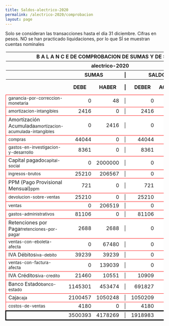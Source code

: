 ```yaml
--- 
title: Saldos-alectrico-2020
permalink: /alectrico-2020/comprobacion 
layout: page
--- 
```

<script>

$('* div').each(function () {   
    var item = $(this).text();
    var num = Number(item).toLocaleString('en');

    if (Number(item) < 0) {
        num = num.replace('-', '');
        $(this).addClass('negMoney');
    } else {
        $(this).addClass('enMoney');
    }

    $(this).text(num);
});
</script>
 


Solo se consideran las transacciones hasta el día 31	diciembre.
Cifras en pesos.
NO se han practicado liquidaciones, por lo que SÍ se muestran cuentas nominales
<table rules='groups'>
<style> tfoot {  border: 3px solid black;  } </style> 
<thead><th colspan='7'> B A L A N C E  DE COMPROBACION DE SUMAS Y DE SALDOS </th> </thead>
<thead> <th colspan='7'> alectrico-2020</th></thead>
<thead> <th> </th> <th align='center' colspan= '2'>SUMAS</th> <th>|</th> <th align='center' colspan='2'>SALDOS</th> <th rowspan='2' > Errores </th> </thead>
<thead> <th></th>  <th align='center'>DEBE</th> <th align='center'>HABER</th> <th>|</th> <th align='center'>DEBER</th> <th align='center'>ACREEDOR</th> <th>A Corregir </th> </thead>
<tbody>
<tr style=' background: #fff; border: 1px solid red;'>
<td><small>ganancia-por-correccion-monetaria</small></td> <td align='right'>0</td> <td align='right'>48</td> <td> | </td> <td align='right'> 0</td> <td align='right'>48</td> </tr>
<tr style=' background: #fff; border: 1px solid red;'>
<td><small>amortizacion-intangibles</small></td> <td align='right'>2416</td> <td align='right'>0</td> <td> | </td> <td align='right'> 2416</td> <td align='right'>0</td> </tr>
<tr style=' background: #fff; border: 1px solid red;'>
<td>Amortización Acumulada<small>amortizacion-acumulada-intangibles</small></td> <td align='right'>0</td> <td align='right'>2416</td> <td> | </td> <td align='right'> 0</td> <td align='right'>2416</td> </tr>
<tr style=' background: #fff; border: 1px solid red;'>
<td><small>compras</small></td> <td align='right'>44044</td> <td align='right'>0</td> <td> | </td> <td align='right'> 44044</td> <td align='right'>0</td> </tr>
<tr style=' background: #fff; border: 1px solid red;'>
<td><small>gastos-en-investigacion-y-desarrollo</small></td> <td align='right'>8361</td> <td align='right'>0</td> <td> | </td> <td align='right'> 8361</td> <td align='right'>0</td> </tr>
<tr style=' background: #fff; border: 1px solid red;'>
<td>Capital pagado<small>capital-social</small></td> <td align='right'>0</td> <td align='right'>2000000</td> <td> | </td> <td align='right'> 0</td> <td align='right'>2000000</td> </tr>
<tr style=' background: #fff; border: 1px solid red;'>
<td><small>ingresos-brutos</small></td> <td align='right'>25210</td> <td align='right'>206567</td> <td> | </td> <td align='right'> 0</td> <td align='right'>181357</td> </tr>
<tr style=' background: #fff; border: 1px solid red;'>
<td>PPM (Pago Provisional Mensual)<small>ppm</small></td> <td align='right'>721</td> <td align='right'>0</td> <td> | </td> <td align='right'> 721</td> <td align='right'>0</td> </tr>
<tr style=' background: #fff; border: 1px solid red;'>
<td><small>devolucion-sobre-ventas</small></td> <td align='right'>25210</td> <td align='right'>0</td> <td> | </td> <td align='right'> 25210</td> <td align='right'>0</td> </tr>
<tr style=' background: #fff; border: 1px solid red;'>
<td><small>ventas</small></td> <td align='right'>0</td> <td align='right'>206519</td> <td> | </td> <td align='right'> 0</td> <td align='right'>206519</td> </tr>
<tr style=' background: #fff; border: 1px solid red;'>
<td><small>gastos-administrativos</small></td> <td align='right'>81106</td> <td align='right'>0</td> <td> | </td> <td align='right'> 81106</td> <td align='right'>0</td> </tr>
<tr style=' background: #fff; border: 1px solid red;'>
<td>Retenciones por Pagar<small>retenciones-por-pagar</small></td> <td align='right'>2688</td> <td align='right'>2688</td> <td> | </td> <td align='right'> 0</td> <td align='right'>0</td> </tr>
<tr style=' background: #fff; border: 1px solid red;'>
<td><small>ventas-con-eboleta-afecta</small></td> <td align='right'>0</td> <td align='right'>67480</td> <td> | </td> <td align='right'> 0</td> <td align='right'>67480</td> </tr>
<tr style=' background: #fff; border: 1px solid red;'>
<td>IVA Débitos<small>iva-debito</small></td> <td align='right'>39239</td> <td align='right'>39239</td> <td> | </td> <td align='right'> 0</td> <td align='right'>0</td> </tr>
<tr style=' background: #fff; border: 1px solid red;'>
<td><small>ventas-con-factura-afecta</small></td> <td align='right'>0</td> <td align='right'>139039</td> <td> | </td> <td align='right'> 0</td> <td align='right'>139039</td> </tr>
<tr style=' background: #fff; border: 1px solid red;'>
<td>IVA Créditos<small>iva-credito</small></td> <td align='right'>21460</td> <td align='right'>10551</td> <td> | </td> <td align='right'> 10909</td> <td align='right'>0</td> </tr>
<tr style=' background: #fff; border: 1px solid red;'>
<td>Banco Estado<small>banco-estado</small></td> <td align='right'>1145301</td> <td align='right'>453474</td> <td> | </td> <td align='right'> 691827</td> <td align='right'>0</td> </tr>
<tr style=' background: #fff; border: 1px solid red;'>
<td>Caja<small>caja</small></td> <td align='right'>2100457</td> <td align='right'>1050248</td> <td> | </td> <td align='right'> 1050209</td> <td align='right'>0</td> </tr>
<tr style=' background: #fff; border: 1px solid red;'>
<td><small>costos-de-ventas</small></td> <td align='right'>4180</td> <td align='right'>0</td> <td> | </td> <td align='right'> 4180</td> <td align='right'>0</td> </tr>
</tbody>
<tfoot>
<tr> <td></td> <td align='right'> <div>3500393</div></td> <td align='right'> <div>4178269</div></td><td> | </td> <td align='right'> <div>1918983</div></td> <td align='right'> <div>2596859</div></td> </tr>
</tfoot>
</table>
